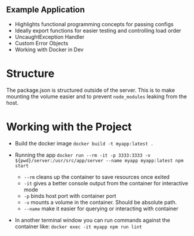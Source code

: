 
## Example Application

* Highlights functional programming concepts for passing configs
* Ideally export functions for easier testing and controlling load order
* UncaughtException Handler
* Custom Error Objects
* Working with Docker in Dev


# Structure

The package.json is structured outside of the server. This is to make mounting the volume easier and to prevent `node_modules` leaking from the host.

# Working with the Project

* Build the docker image `docker build -t myapp:latest .`
* Running the app `docker run --rm -it -p 3333:3333 -v ${pwd}/server:/usr/src/app/server --name myapp myapp:latest npm start`
    * `--rm` cleans up the container to save resources once exited
    * `-it` gives a better console output from the container for interactive mode
    * `-p` binds host port with container port
    * `-v` mounts a volume in the container. Should be absolute path.
    * `--name` make it easier for querying or interacting with container

* In another terminal window you can run commands against the container like:
    `docker exec -it myapp npm run lint`